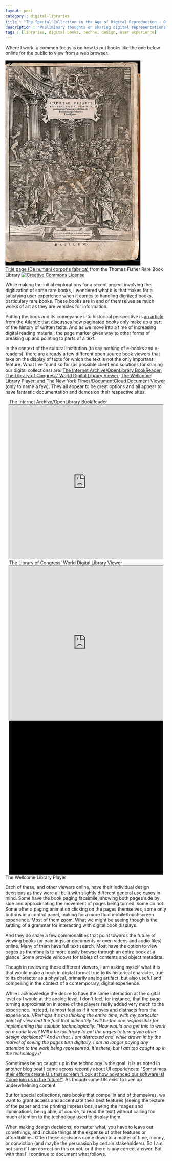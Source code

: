 ```yaml
---
layout: post
category : digital-libraries
title : "The Special Collection in the Age of Digital Reproduction - Digital Libraries Part I"
description : "Preliminary thoughts on sharing digital representations of special collections and rare books."
tags : [libraries, digital books, techne, design, user experience]
---
```


Where I work, a common focus is on how to put books like the one below online for the public to view from a web browser.

<div class="figure"><img class="blog_post" src="/assets/images/posts/2014/03/andreae_vesalii_thomas_fisher.jpg" title="Andreas Vesalius Title Page Title page (De humani corporis fabrica)" alt="Image of title page to Andreas Vasalius' De humani corporis fabrica, one of the most influential books on human anatomy, published in 1543"/>
<div class="figcaption"><a href="https://www.flickr.com/photos/thomasfisherlibrary/12288507873/">Title page (De humani corporis fabrica)</a> from the Thomas Fisher Rare Book Library <a rel="license" href="http://creativecommons.org/licenses/by/4.0/"><img alt="Creative Commons License" style="border-width:0" src="http://i.creativecommons.org/l/by/4.0/80x15.png"/></a></div></div>

While making the initial explorations for a recent project involving the digitization of some rare books, I wondered what it is that makes for a satisfying user experience when it comes to handling digitized books, particulary rare books. These books are in and of themselves as much works of art as they are vehicles for information.

Putting the book and its conveyance into historical perspective is <a href="http://www.theatlantic.com/technology/archive/2014/02/life-before-and-after-page-numbers/284002/" target="_blank"> an article from the Atlantic </a> that discusses how paginated books only make up a part of the history of written texts. And as we move into a time of increasing digital reading material, the page marker gives way to other forms of breaking up and pointing to parts of a text.

In the context of the cultural institution (to say nothing of e-books and e-readers), there are already a few different open source book viewers that take on the display of texts for which the text is not the only important feature. What I've found so far (as possible client end solutions for sharing our digital collections) are: <a href="https://openlibrary.org/dev/docs/bookreader" target="_blank">The Internet Archive/OpenLibrary BookReader</a>; <a href="https://github.com/LibraryOfCongress/wdl-viewer" target="_blank"> The Library of Congress' World Digital Library Viewer</a>; <a href="http://www.wellcome.ac.uk/News/Media-office/Press-releases/2014/WTP055613.htm" target="_blank">The Wellcome Library Player</a>; and <a href="http://open.blogs.nytimes.com/2010/03/27/a-new-view-introducing-doc-viewer-2-0/" target="_blank">The New York Times/DocumentCloud Document Viewer</a> (only to name a few). They all appear to be great options and all appear to have fantastic documentation and demos on their respective sites.

<div class="figure">
	<div class="figcaption" style="width: 480px; display:block; margin: 0 auto;">The Internet Archive/OpenLibrary BookReader</div>
<iframe src="http://www.archive.org/stream/abroadcranethoma00craniala?ui=embed" width="480px" height="480px" style="display:block; margin: 0 auto;" allowfullscreen="allowfullscreen">&nbsp;</iframe>
</div>

<div class="figure">
	<div class="figcaption" style="width: 480px; display:block; margin: 0 auto;">The Library of Congress' World Digital Library Viewer</div>
<iframe src="http://www.wdl.org/en/item/211/view/1/1/" width="480px" height="480px" style="display:block; margin: 0 auto;" allowfullscreen="allowfullscreen">&nbsp;</iframe>
</div>

<div class="figure">
<div class="wellcomePlayer" data-uri="http://wellcomelibrary.org/package/b18021013" data-assetsequenceindex="0" data-assetindex="0" data-zoom="-0.8052,0,2.6105,1.4068" data-config="/service/playerconfig" style="width:480px; height:480px; background-color: #000; display: block; margin: 0 auto;" ></div>
<script type="text/javascript" id="embedWellcomePlayer" src="http://wellcomelibrary.org/spas/player/build/wellcomeplayer/js/embed.js"></script><script type="text/javascript">/* wordpress fix */</script>
<div class="figcaption">The Wellcome Library Player</div>
</div>

Each of these, and other viewers online, have their individual design decisions as they were all built with slightly different general use cases in mind. Some have the book paging facsimile, showing both pages side by side and approximating the movement of pages being turned, some do not. Some offer a paging animation clicking on the pages themselves, some only buttons in a control panel, making for a more fluid mobile/touchscreen experience. Most of them zoom. What we might be seeing though is the settling of a grammar for interacting with digital book displays.

And they do share a few commonalities that point towards the future of viewing books (or paintings, or documents or even videos and audio files) online. Many of them have full text search. Most have the option to view pages as thumbnails to more easily browse through an entire book at a glance. Some provide windows for tables of contents and object metadata.

Though in reviewing these different viewers, I am asking myself what it is that would make a book in digital format true to its historical character, true to its character as a physical, primarily analog artifact, but also useful and compelling in the context of a contemporary, digital experience.

While I acknowledge the desire to have the same interaction at the digital level as I would at the analog level, I don't feel, for instance, that the page turning approximation in some of the players really added very much to the experience. Instead, I almost feel as if it removes and distracts from the experience. //<em>Perhaps it's me thinking the entire time, with my particular point of view and the fact that ultimately I will be the one responsible for implementing this solution technologically: "How would one get this to work on a code level? Will it be too tricky to get the pages to turn given other design decisions?" And in that, I am distracted and, while drawn in by the marvel of seeing the pages turn digitally, I am no longer paying any attention to the work being represented. It's there, but I am too caught up in the technology.</em>//

Sometimes being caught up in the technology is the goal. It is as noted in another blog post I came across recently about UI experiences: <a href="http://joshtimonen.com/post/79486778102/my-brain-has-no-space-for-your-user-interface" target="_blank">"Sometimes their efforts create UIs that scream “Look at how advanced our software is! Come join us in the future!”</a>. As though some UIs exist to liven up underwhelming content.

But for special collections, rare books that compel in and of themselves, we want to grant access and accentuate their best features (seeing the texture of the paper and the printing impressions, seeing the images and illuminations, being able, of course, to read the text) without calling too much attention to the technology used to display them.

When making design decisions, no matter what, you have to leave out somethings, and include things at the expense of other features or affordibilities. Often these decisions come down to a matter of time, money, or conviction (and maybe the persuasion by certain stakeholders). So I am not sure if I am correct on this or not, or if there is any correct answer. But with that I'll continue to document what follows.
